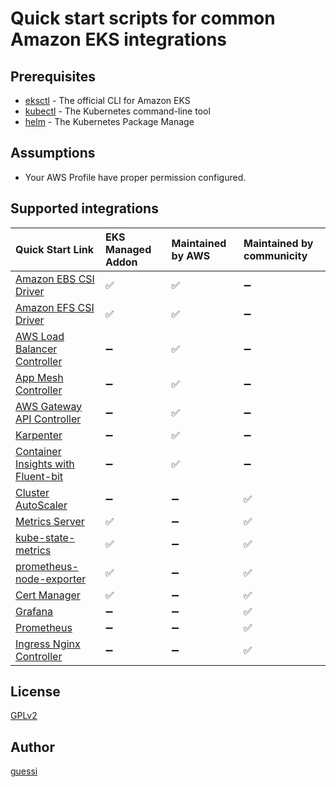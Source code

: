 # Quick start scripts for common Amazon EKS integrations

## Prerequisites

- [eksctl](https://eksctl.io/) - The official CLI for Amazon EKS
- [kubectl](https://kubernetes.io/docs/tasks/tools/) - The Kubernetes command-line tool
- [helm](https://helm.sh/) - The Kubernetes Package Manage

## Assumptions

- Your AWS Profile have proper permission configured.

## Supported integrations

| Quick Start Link                                                                  | EKS Managed Addon         | Maintained by AWS         | Maintained by communicity |
|:----------------------------------------------------------------------------------|:--------------------------|:--------------------------|:--------------------------|
| [Amazon EBS CSI Driver](./scripts/aws-ebs-csi-driver)                             | :white_check_mark:        | :white_check_mark:        | :heavy_minus_sign:        |
| [Amazon EFS CSI Driver](./scripts/aws-efs-csi-driver)                             | :white_check_mark:        | :white_check_mark:        | :heavy_minus_sign:        |
| [AWS Load Balancer Controller](./scripts/aws-load-balancer-controller)            | :heavy_minus_sign:        | :white_check_mark:        | :heavy_minus_sign:        |
| [App Mesh Controller](./scripts/appmesh-controller)                               | :heavy_minus_sign:        | :white_check_mark:        | :heavy_minus_sign:        |
| [AWS Gateway API Controller](./scripts/aws-gateway-api-controller)                | :heavy_minus_sign:        | :white_check_mark:        | :heavy_minus_sign:        |
| [Karpenter](./scripts/karpenter)                                                  | :heavy_minus_sign:        | :white_check_mark:        | :heavy_minus_sign:        |
| [Container Insights with Fluent-bit](./scripts/container-insights-with-fluentBit) | :heavy_minus_sign:        | :white_check_mark:        | :heavy_minus_sign:        |
| [Cluster AutoScaler](./scripts/cluster-autoscaler)                                | :heavy_minus_sign:        | :heavy_minus_sign:        | :white_check_mark:        |
| [Metrics Server](./scripts/metrics-server)                                        | :white_check_mark:        | :heavy_minus_sign:        | :white_check_mark:        |
| [kube-state-metrics](./scripts/kube-state-metrics)                                | :white_check_mark:        | :heavy_minus_sign:        | :white_check_mark:        |
| [prometheus-node-exporter](./scripts/prometheus-node-exporter)                    | :white_check_mark:        | :heavy_minus_sign:        | :white_check_mark:        |
| [Cert Manager](./scripts/cert-manager)                                            | :white_check_mark:        | :heavy_minus_sign:        | :white_check_mark:        |
| [Grafana](./scripts/grafana)                                                      | :heavy_minus_sign:        | :heavy_minus_sign:        | :white_check_mark:        |
| [Prometheus](./scripts/prometheus)                                                | :heavy_minus_sign:        | :heavy_minus_sign:        | :white_check_mark:        |
| [Ingress Nginx Controller](./scripts/ingress-nginx-controller)                    | :heavy_minus_sign:        | :heavy_minus_sign:        | :white_check_mark:        |

## License

[GPLv2](LICENSE)

## Author

[guessi](https://github.com/guessi)
